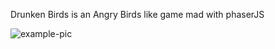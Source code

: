 Drunken Birds is an Angry Birds like game mad with phaserJS

![example-pic](https://user-images.githubusercontent.com/25864161/28360096-c07477b6-6c74-11e7-9f45-aab06fb04d95.png)
